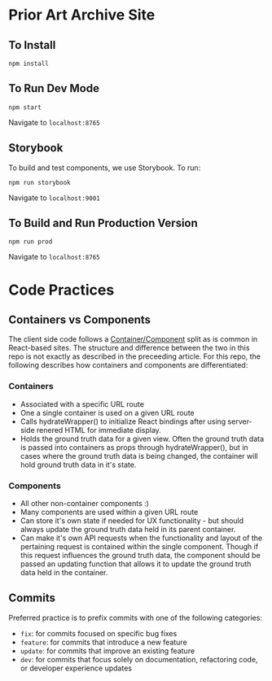 # Prior Art Archive Site


## To Install

```
npm install
```

## To Run Dev Mode

```
npm start
```
Navigate to `localhost:8765`

## Storybook

To build and test components, we use Storybook. To run:

```
npm run storybook
```

Navigate to `localhost:9001`	

## To Build and Run Production Version

```
npm run prod
```

Navigate to `localhost:8765`


# Code Practices

## Containers vs Components

The client side code follows a [Container/Component](https://medium.com/@dan_abramov/smart-and-dumb-components-7ca2f9a7c7d0) split as is common in React-based sites. The structure and difference between the two in this repo is not exactly as described in the preceeding article. For this repo, the following describes how containers and components are differentiated:

### Containers
- Associated with a specific URL route
- One a single container is used on a given URL route
- Calls hydrateWrapper() to initialize React bindings after using server-side renered HTML for immediate display.
- Holds the ground truth data for a given view. Often the ground truth data is passed into containers as props through hydrateWrapper(), but in cases where the ground truth data is being changed, the container will hold ground truth data in it's state.

### Components
- All other non-container components :)
- Many components are used within a given URL route
- Can store it's own state if needed for UX functionality - but should always update the ground truth data held in its parent container.
- Can make it's own API requests when the functionality and layout of the pertaining request is contained within the single component. Though if this request influences the ground truth data, the component should be passed an updating function that allows it to update the ground truth data held in the container.

## Commits

Preferred practice is to prefix commits with one of the following categories:
- `fix`: for commits focused on specific bug fixes
- `feature`: for commits that introduce a new feature
- `update`: for commits that improve an existing feature
- `dev`: for commits that focus solely on documentation, refactoring code, or developer experience updates
